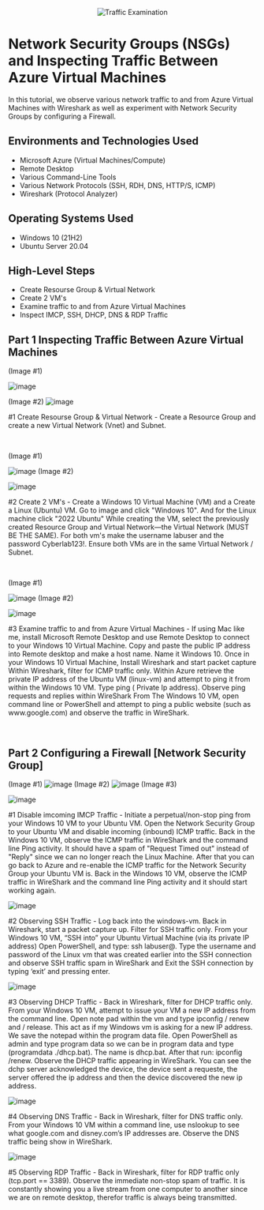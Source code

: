 <p align="center">
<img src="https://i.imgur.com/Ua7udoS.png" alt="Traffic Examination"/>
</p>

<h1>Network Security Groups (NSGs) and Inspecting Traffic Between Azure Virtual Machines</h1>
In this tutorial, we observe various network traffic to and from Azure Virtual Machines with Wireshark as well as experiment with Network Security Groups by configuring a Firewall. <br />

<h2>Environments and Technologies Used</h2>

- Microsoft Azure (Virtual Machines/Compute)
- Remote Desktop
- Various Command-Line Tools
- Various Network Protocols (SSH, RDH, DNS, HTTP/S, ICMP)
- Wireshark (Protocol Analyzer)

<h2>Operating Systems Used </h2>

- Windows 10 (21H2)
- Ubuntu Server 20.04

<h2>High-Level Steps</h2>

- Create Resourse Group & Virtual Network
- Create 2 VM's
- Examine traffic to and from Azure Virtual Machines
- Inspect IMCP, SSH, DHCP, DNS & RDP Traffic

<h2> Part 1 Inspecting Traffic Between Azure Virtual Machines</h2>

<p>
(Image #1) 
  
![image](https://github.com/user-attachments/assets/e3ae8b61-29a9-4ef7-9df3-f26acf4661cf)

(Image #2)
![image](https://github.com/user-attachments/assets/8363fe5d-c006-4d78-8543-3718094d6d5c)


</p>
<p>
#1 Create Resourse Group & Virtual Network - Create a Resource Group and create a new Virtual Network (Vnet) and Subnet.

</p>
<br />

<p>
(Image #1) 
  
![image](https://github.com/user-attachments/assets/d3260ebb-ac08-470f-b390-3cdb34334da3)
(Image #2) 

![image](https://github.com/user-attachments/assets/33a93015-29ad-4c5d-8dbe-127a5b1029b9)


</p>
<p>
#2 Create 2 VM's - Create a Windows 10 Virtual Machine (VM) and a Create a Linux (Ubuntu) VM. Go to image and click "Windows 10". And for the Linux machine click "2022 Ubuntu" While creating the VM, select the previously created Resource Group and Virtual Network—the Virtual Network (MUST BE THE SAME). For both vm's make the username labuser and the password Cyberlab123!. Ensure both VMs are in the same Virtual Network / Subnet.

</p>
<br />

<p>
(Image #1) 
  
![image](https://github.com/user-attachments/assets/4c816892-1ade-43e5-ad18-d935d9df5369)
(Image #2) 

![image](https://github.com/user-attachments/assets/37d8aa9a-ff16-4123-a524-0b4b64048bb6)

</p>
<p>
#3 Examine traffic to and from Azure Virtual Machines - If using Mac like me, install Microsoft Remote Desktop and use Remote Desktop to connect to your Windows 10 Virtual Machine. Copy and paste the public IP address into Remote desktop and make a host name. Name it Windows 10. Once in your Windows 10 Virtual Machine, Install Wireshark and start packet capture Within Wireshark, filter for ICMP traffic only. Within Azure retrieve the private IP address of the Ubuntu VM (linux-vm) and attempt to ping it from within the Windows 10 VM. Type ping ( Private Ip address). Observe ping requests and replies within WireShark From The Windows 10 VM, open command line or PowerShell and attempt to ping a public website (such as www.google.com) and observe the traffic in WireShark.
</p>
<br />

<h2> Part 2 Configuring a Firewall [Network Security Group]</h2>

<p>

(Image #1) 
  ![image](https://github.com/user-attachments/assets/a887ab50-e0be-4957-a0fd-a30e6679b906)
(Image #2) 
![image](https://github.com/user-attachments/assets/0ffadf59-4dc3-497c-a815-78b3a5d6417a)
(Image #3)

![image](https://github.com/user-attachments/assets/2f2bc158-bb98-42fb-8126-d9326c6891bb)
</p>
<p>
#1 Disable imcoming IMCP Traffic - Initiate a perpetual/non-stop ping from your Windows 10 VM to your Ubuntu VM. Open the Network Security Group to your Ubuntu VM and disable incoming (inbound) ICMP traffic. Back in the Windows 10 VM, observe the ICMP traffic in WireShark and the command line Ping activity. It should have a spam of "Request Timed out" instead of "Reply" since we can no longer reach the Linux Machine. After that you can go back to Azure and re-enable the ICMP traffic for the Network Security Group your Ubuntu VM is. Back in the Windows 10 VM, observe the ICMP traffic in WireShark and the command line Ping activity and it should start working again.

<br />

![image](https://github.com/user-attachments/assets/aa0c0475-079a-431d-9fa9-59403c766e76)

#2 Observing SSH Traffic - Log back into the windows-vm. Back in Wireshark, start a packet capture up. Filter for SSH traffic only. From your Windows 10 VM, “SSH into” your Ubuntu Virtual Machine (via its private IP address) Open PowerShell, and type: ssh labuser@<private IP address>. Type the username and password of the Linux vm that was created earlier into the SSH connection and observe SSH traffic spam in WireShark and Exit the SSH connection by typing ‘exit’ and pressing enter.

![image](https://github.com/user-attachments/assets/d9a242d4-a3c5-4e28-ba44-e5a4d20bf0b3)


#3 Observing DHCP Traffic - Back in Wireshark, filter for DHCP traffic only. From your Windows 10 VM, attempt to issue your VM a new IP address from the command line. Open  note pad within the vm and type ipconfig / renew and / release. This act as if my Windows vm is asking for a new IP address. We save the notepad within the program data file. Open PowerShell as admin and type program data so we can be in program data and type (programdata ./dhcp.bat). The name is dhcp.bat. After that run: ipconfig /renew. Observe the DHCP traffic appearing in WireShark. You can see the dchp server acknowledged the device, the device sent a requeste, the server offered the ip address and then the device discovered the new ip address.

![image](https://github.com/user-attachments/assets/c4c292cd-bb12-4ded-b270-33264f28f94f)


#4 Observing DNS Traffic - Back in Wireshark, filter for DNS traffic only. From your Windows 10 VM within a command line, use nslookup to see what google.com and disney.com’s IP addresses are. Observe the DNS traffic being show in WireShark.


![image](https://github.com/user-attachments/assets/1b4d767e-5f83-472b-addc-80a1132baad5)


#5 Observing RDP Traffic - Back in Wireshark, filter for RDP traffic only (tcp.port == 3389). Observe the immediate non-stop spam of traffic. It is constantly showing you a live stream from one computer to another since we are on remote desktop, therefor traffic is always being transmitted.



